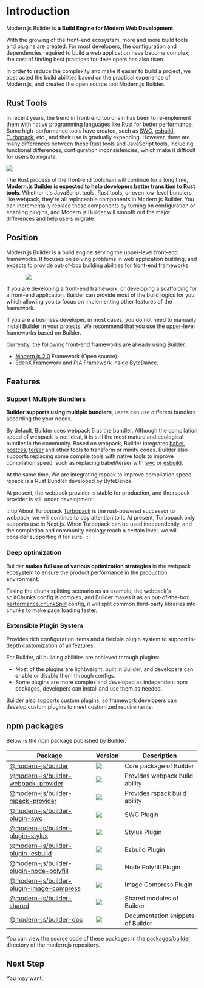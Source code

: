 # Introduction

Modern.js Builder is **a Build Engine for Modern Web Development**.

With the growing of the front-end ecosystem, more and more build tools and plugins are created. For most developers, the configuration and dependencies required to build a web application have become complex; the cost of finding best practices for developers has also risen.

In order to reduce the complexity and make it easier to build a project, we abstracted the build abilities based on the practical experience of Modern.js, and created the open source tool Modern.js Builder.

## Rust Tools

In recent years, the trend in front-end toolchain has been to re-implement them with native programming languages like Rust for better performance. Some high-performance tools have created, such as [SWC](https://swc.rs/), [esbuild](https://github.com/evanw/esbuild), [Turbopack](https://turbo.build/pack), etc., and their use is gradually expanding. However, there are many differences between these Rust tools and JavaScript tools, including functional differences, configuration inconsistencies, which make it difficult for users to migrate.

<img src="https://lf3-static.bytednsdoc.com/obj/eden-cn/zq-uylkvT/ljhwZthlaukjlkulzlp/rust-tools-11175.png" />

The Rust process of the front-end toolchain will continue for a long time, **Modern.js Builder is expected to help developers better transition to Rust tools**. Whether it's JavaScript tools, Rust tools, or even low-level bundlers like webpack, they're all replaceable components in Modern.js Builder. You can incrementally replace these components by turning on configuration or enabling plugins, and Modern.js Builder will smooth out the major differences and help users migrate.

## Position

Modern.js Builder is a build engine serving the upper-level front-end frameworks. It focuses on solving problems in web application building, and expects to provide out-of-box building abilities for front-end frameworks.

<img src="https://lf3-static.bytednsdoc.com/obj/eden-cn/zq-uylkvT/ljhwZthlaukjlkulzlp/builder-layers-1117.png" style="max-width: 80%; margin-left: 10%" />

If you are developing a front-end framework, or developing a scaffolding for a front-end application, Builder can provide most of the build logics for you, which allowing you to focus on implementing other features of the framework.

If you are a business developer, in most cases, you do not need to manually install Builder in your projects. We recommend that you use the upper-level frameworks based on Builder.

Currently, the following front-end frameworks are already using Builder:

- [Modern.js 2.0](https://github.com/modern-js-dev/modern.js) Framework (Open source).
- EdenX Framework and PIA Framework inside ByteDance.

## Features

### Support Multiple Bundlers

**Builder supports using multiple bundlers**, users can use different bundlers according the your needs.

By default, Builder uses webpack 5 as the bundler. Although the compilation speed of webpack is not ideal, it is still the most mature and ecological bundler in the community. Based on webpack, Builder integrates [babel](https://github.com/babel/babel), [postcss](https://github.com/postcss/postcss), [terser](https://github.com/terser/terser) and other tools to transform or minify codes. Builder also supports replacing some compile tools with native tools to improve compilation speed, such as replacing babel/terser with [swc](https://github.com/swc-project/swc) or [esbuild](https://github.com/evanw/esbuild).

At the same time, We are integrating rspack to improve compilation speed, rspack is a Rust Bundler developed by ByteDance.

At present, the webpack provider is stable for production, and the rspack provider is still under development.

:::tip About Turbopack
[Turbopack](https://turbo.build/pack) is the rust-powered successor to webpack, we will continue to pay attention to it. At present, Turbopack only supports use in Next.js. When Turbopack can be used independently, and the completion and community ecology reach a certain level, we will consider supporting it for sure.
:::

### Deep optimization

Builder **makes full use of various optimization strategies** in the webpack ecosystem to ensure the product performance in the production environment.

Taking the chunk splitting scenario as an example, the webpack's splitChunks config is complex, and Builder makes it as an out-of-the-box [performance.chunkSplit](/en/api/config-performance.html#performance-chunksplit) config, it will split common third-party libraries into chunks to make page loading faster.

### Extensible Plugin System

Provides rich configuration items and a flexible plugin system to support in-depth customization of all features.

For Builder, all building abilities are achieved through plugins:

- Most of the plugins are lightweight, built in Builder, and developers can enable or disable them through configs.
- Some plugins are more complex and developed as independent npm packages, developers can install and use them as needed.

Builder also supports custom plugins, so framework developers can develop custom plugins to meet customized requirements.

## npm packages

Below is the npm package published by Builder.

| Package                                                                                                            | Version                                                                                           | Description                       |
| ------------------------------------------------------------------------------------------------------------------ | ------------------------------------------------------------------------------------------------- | --------------------------------- |
| [@modern-js/builder](https://www.npmjs.com/package/@modern-js/builder)                                             | ![](https://img.shields.io/npm/v/@modern-js/builder/beta?style=flat-square)                       | Core package of Builder           |
| [@modern-js/builder-webpack-provider](https://www.npmjs.com/package/@modern-js/builder-webpack-provider)           | ![](https://img.shields.io/npm/v/@modern-js/builder-webpack-provider/beta?style=flat-square)      | Provides webpack build ability    |
| [@modern-js/builder-rspack-provider](https://www.npmjs.com/package/@modern-js/builder-rspack-provider)             | ![](https://img.shields.io/npm/v/@modern-js/builder-rspack-provider/beta?style=flat-square)      | Provides rspack build ability     |
| [@modern-js/builder-plugin-swc](https://www.npmjs.com/package/@modern-js/builder-plugin-swc)                       | ![](https://img.shields.io/npm/v/@modern-js/builder-plugin-swc/beta?style=flat-square)            | SWC Plugin                        |
| [@modern-js/builder-plugin-stylus](https://www.npmjs.com/package/@modern-js/builder-plugin-stylus)                       | ![](https://img.shields.io/npm/v/@modern-js/builder-plugin-stylus/beta?style=flat-square)            | Stylus Plugin               |
| [@modern-js/builder-plugin-esbuild](https://www.npmjs.com/package/@modern-js/builder-plugin-esbuild)               | ![](https://img.shields.io/npm/v/@modern-js/builder-plugin-esbuild/beta?style=flat-square)        | Esbuild Plugin                    |
| [@modern-js/builder-plugin-node-polyfill](https://www.npmjs.com/package/@modern-js/builder-plugin-node-polyfill)   | ![](https://img.shields.io/npm/v/@modern-js/builder-plugin-node-polyfill/beta?style=flat-square)  | Node Polyfill Plugin              |
| [@modern-js/builder-plugin-image-compress](https://www.npmjs.com/package/@modern-js/builder-plugin-image-compress) | ![](https://img.shields.io/npm/v/@modern-js/builder-plugin-image-compress/beta?style=flat-square) | Image Compress Plugin             |
| [@modern-js/builder-shared](https://www.npmjs.com/package/@modern-js/builder-shared)                               | ![](https://img.shields.io/npm/v/@modern-js/builder-shared/beta?style=flat-square)                | Shared modules of Builder         |
| [@modern-js/builder-doc](https://www.npmjs.com/package/@modern-js/builder-doc)                                     | ![](https://img.shields.io/npm/v/@modern-js/builder-doc/beta?style=flat-square)                   | Documentation snippets of Builder |

You can view the source code of these packages in the [packages/builder](https://github.com/modern-js-dev/modern.js/tree/main/packages/builder/) directory of the modern.js repository.

## Next Step

You may want:

<NextSteps>
  <Step href="/guide/quick-start.html" title="Quick Start" description="Learn how to use Builder"/>
  <Step href="/guide/features.html" title="All Features" description="Learn all features of Builder"/>
  <Step href="/api" title="API Reference" description="View detailed API documentation"/>
</NextSteps>
